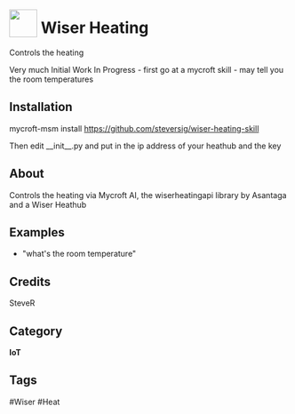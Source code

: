 # <img src="https://raw.githack.com/FortAwesome/Font-Awesome/master/svgs/solid/thermometer-half.svg" card_color="#D81159" width="50" height="50" style="vertical-align:bottom"/> Wiser Heating
Controls the heating

Very much Initial Work In Progress - first go at a mycroft skill -  may tell you the room temperatures

## Installation

mycroft-msm install https://github.com/steversig/wiser-heating-skill

Then edit \_\_init\_\_.py and put in the ip address of your heathub and the key

## About
Controls the heating via Mycroft AI, the wiserheatingapi library by Asantaga and a Wiser Heathub

## Examples
* "what's the room temperature"

## Credits
SteveR

## Category
**IoT**

## Tags
#Wiser
#Heat
